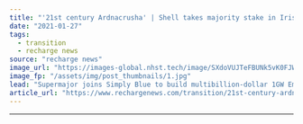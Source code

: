 ```yaml
---
title: "'21st century Ardnacrusha' | Shell takes majority stake in Irish floating wind megaproject"
date: "2021-01-27"
tags: 
  - transition
  - recharge news
source: "recharge news"
image_url: "https://images-global.nhst.tech/image/SXdoVUJTeFBUNk5vK0FJWkd2VmhIZ01xbDhtTkpNSmhvN2ZMYi9Nc200Zz0=/nhst/binary/b4c29229a0ea99d2b5909bd7d9f9787f"
image_fp: "/assets/img/post_thumbnails/1.jpg"
lead: "Supermajor joins Simply Blue to build multibillion-dollar 1GW Emerald development near old gas fields in Celtic Sea, with first stage heading for consent early next year"
article_url: "https://www.rechargenews.com/transition/21st-century-ardnacrusha-shell-takes-majority-stake-in-irish-floating-wind-megaproject/2-1-951435"
---
```


---
